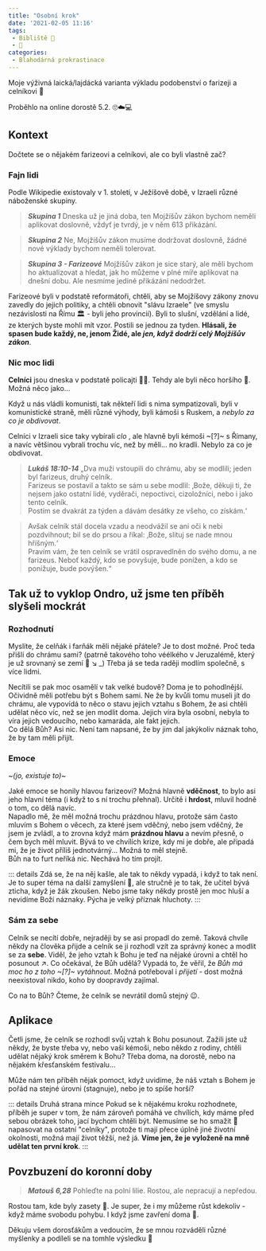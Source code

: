 ```yaml
---
title: "Osobní krok"
date: '2021-02-05 11:16'
tags:
 - Bibliště 📙
 - 🤔
categories:
 - Blahodárná prokrastinace
---
```


Moje výživná laická/lajdácká varianta výkladu podobenství o farizeji a celníkovi 🤑
<!-- more -->
Proběhlo na online dorostě 5.2. 🙄☁️💻

## Kontext
Dočtete se o nějakém farizeovi a celníkovi, ale co byli vlastně zač?

### Fajn lidi
Podle Wikipedie existovaly v 1. století, v Ježíšově době, v Izraeli různé náboženské skupiny.

> _**Skupina 1**_
> Dneska už je jiná doba, ten Mojžíšův zákon bychom neměli aplikovat doslovně, vždyť je tvrdý, je v něm 613 přikázání.

> _**Skupina 2**_
> Ne, Mojžíšův zákon musíme dodržovat doslovně, žádné nové výklady bychom neměli tolerovat.

> _**Skupina 3 - Farizeové**_
> Mojžíšův zákon je sice starý, ale měli bychom ho aktualizovat a hledat, jak ho můžeme v plné míře aplikovat na dnešní dobu. Ale nesmíme jediné přikázání nedodržet.

Farizeové byli v podstatě reformátoři, chtěli, aby se Mojžíšovy zákony znovu zavedly do jejich politiky, a chtěli obnovit "slávu Izraele" (ve smyslu nezávislosti na Římu 🏛️ - byli jeho provincií). Byli to slušní, vzdělání a lidé, ze kterých byste mohli mít vzor. Postili se jednou za tyden. **Hlásali, že spasen bude každý, ne, jenom Židé, ale _jen, když dodrží celý Mojžíšův zákon_**.

### Nic moc lidi
**Celníci** jsou dneska v podstatě policajti 👮‍♀️. Tehdy ale byli něco horšího 😬. Možná něco jako...

Když u nás vládli komunisti, tak někteří lidi s nima sympatizovali, byli v komunistické straně, měli různé výhody, byli kámoši s Ruskem, a _nebylo za co je obdivovat_. 

Celníci v Izraeli sice taky vybírali *clo* <!-- {title="Celní poplatek"} --> , ale hlavně byli kémoši ~[?]~ <!-- {.text-primary title="Byli to kolaboranti, sloužili nepříteli"} --> s Římany, a navíc většinou vybrali trochu víc, než by měli... no kradli. Nebylo za co je obdivovat.


> _**Lukáš 18:10-14**_
> „Dva muži vstoupili do chrámu, aby se modlili; jeden byl farizeus, druhý celník.  
> Farizeus se postavil a takto se sám u sebe modlil: ‚Bože, děkuji ti, že nejsem jako ostatní lidé, vyděrači, nepoctivci, cizoložníci, nebo i jako tento celník.  
> Postím se dvakrát za týden a dávám desátky ze všeho, co získám.‘

> Avšak celník stál docela vzadu a neodvážil se ani oči k nebi pozdvihnout; bil se do prsou a říkal: ‚Bože, slituj se nade mnou hříšným.‘  
> Pravím vám, že ten celník se vrátil ospravedlněn do svého domu, a ne farizeus. Neboť každý, kdo se povyšuje, bude ponížen, a kdo se ponižuje, bude povýšen.“

## Tak už to vyklop Ondro, už jsme ten příběh slyšeli mockrát
### Rozhodnutí
Myslíte, že celňák i farňák měli nějaké přátele? Je to dost možné. Proč teda přišli do chrámu sami? (patrně takového toho véélkého v Jeruzalémě, který je už srovnaný se zemí 🏯 ↘️ _) Třeba já se teda raději modlím společně, s více lidmi.

Necítili se pak moc osamělí v tak velké budově? Doma je to pohodlnější. Očividně měli potřebu být s Bohem sami. Ne že by kvůli tomu museli jít do chrámu, ale vypovídá to něco o stavu jejich vztahu s Bohem, že asi chtěli udělat něco víc, než se jen modlit doma. Jejich víra byla osobní, nebyla to víra jejich vedoucího, nebo kamaráda, ale fakt jejich.  
Co dělá Bůh? Asi nic. Není tam napsané, že by jim dal jakýkoliv náznak toho, že by tam měli přijít.

### Emoce
_~(jo, existuje to)~_

Jaké emoce se honily hlavou farizeovi? Možná hlavně **vděčnost**, to bylo asi jeho hlavní téma (i když to s ní trochu přehnal). Určitě i **hrdost**, mluvil hodně o tom, co dělá navíc.  
Napadlo mě, že měl možná trochu prázdnou hlavu, protože sám často mluvím s Bohem o věcech, za které jsem vděčný, nebo jsem vděčný, že jsem je zvládl, a to zrovna když mám **prázdnou hlavu** a nevím přesně, o čem bych měl mluvit. Bývá to ve chvílích krize, kdy mi je dobře, ale připadá mi, že je život příliš jednotvárný... Možná to měl stejně.  
Bůh na to furt neříká nic. Nechává ho tím projít.

::: details Zdá se, že na něj kašle, ale tak to někdy vypadá, i když to tak není.
Je to super téma na další zamyšlení 🤔, ale stručně je to tak, že učitel bývá zticha, když je žák zkoušen. Nebo jsme taky někdy prostě jen moc hluší a nevidíme Boží náznaky. Pýcha je velký příznak hluchoty.
:::

### Sám za sebe
Celník se necítí dobře, nejraději by se asi propadl do země. Taková chvíle někdy na člověka přijde a celník se ji rozhodl vzít za správný konec a modlit se za **sebe**. Viděl, že jeho vztah k Bohu je teď na nějaké úrovni a chtěl ho posunout ↗️. Co očekával, že Bůh udělá? Vypadá to, že věřil, že _Bůh má moc ho z toho ~[?]~ <!-- {.text-primary} --> <!-- {title="Mohlo ho tížit cokoliv. Asi si umíte představit, že život na okraji společnosti s sebou nese dost problémů. Ve vztazích, s penězi..."} --> vytáhnout_. Možná potřeboval i _přijetí_ - dost možná neexistoval nikdo, koho by doopravdy zajímal.

Co na to Bůh? Čteme, že celník se nevrátil domů stejný 😉.

## Aplikace
Četli jsme, že celník se rozhodl svůj vztah k Bohu posunout. Zažili jste už někdy, že byste třeba vy, nebo vaši kémoši, nebo někdo z rodiny, chtěli udělat nějaký krok směrem k Bohu? Třeba doma, na dorostě, nebo na nějakém křesťanském festivalu...

Může nám ten příběh nějak pomoct, když uvidíme, že náš vztah s Bohem je pořád na stejné úrovni (stagnuje), nebo je to spíše horší?

::: details Druhá strana mince
Pokud se k nějakému kroku rozhodnete, příběh je super v tom, že nám zároveň pomáhá ve chvílích, kdy máme před sebou obrázek toho, jací bychom chtěli být. Nemusíme se ho smažit 🍳 napasovat na ostatní "celníky", protože ti mají přece úplně jiné životní okolnosti, možná mají život těžší, než já. **Víme jen, že je vyloženě na mně udělat ten první krok**.
:::

## Povzbuzení do koronní doby
> _**Matouš 6,28**_
> Pohleďte na polní lilie. Rostou, ale nepracují a nepředou.

Rostou tam, kde byly zasety 🌷. Je super, že i my můžeme růst kdekoliv - když máme svobodu pohybu. I když jsme zavření doma 🚪.

Děkuju všem dorosťákům a vedoucím, že se mnou rozváděli různé myšlenky a podíleli se na tomhle výsledku 🥳